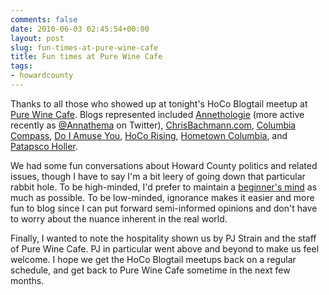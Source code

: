 ```yaml
---
comments: false
date: 2010-06-03 02:45:54+00:00
layout: post
slug: fun-times-at-pure-wine-cafe
title: Fun times at Pure Wine Cafe
tags:
- howardcounty
---
```


Thanks to all those who showed up at tonight's HoCo Blogtail meetup at [Pure Wine Cafe](http://www.purewinecafe.com/). Blogs represented included [Annethologie](http://annethologie.blogspot.com/) (more active recently as [@Annathema](http://twitter.com/annathema) on Twitter), [ChrisBachmann.com](http://chrisbachmann.com/), [Columbia Compass](http://columbiacompass.blogspot.com/), [Do I Amuse You](http://morucci.blogspot.com/), [HoCo Rising](http://hocorising.blogspot.com/), [Hometown Columbia](http://hometowncolumbia.wordpress.com/), and [Patapsco Holler](http://0bject.wordpress.com/PatapscoHoller/).

We had some fun conversations about Howard County politics and related issues, though I have to say I'm a bit leery of going down that particular rabbit hole. To be high-minded, I'd prefer to maintain a [beginner's mind](http://en.wikipedia.org/wiki/Shoshin) as much as possible. To be low-minded, ignorance makes it easier and more fun to blog since I can put forward semi-informed opinions and don't have to worry about the nuance inherent in the real world.

Finally, I wanted to note the hospitality shown us by PJ Strain and the staff of Pure Wine Cafe. PJ in particular went above and beyond to make us feel welcome. I hope we get the HoCo Blogtail meetups back on a regular schedule, and get back to Pure Wine Cafe sometime in the next few months.
